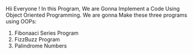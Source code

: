 Hii Everyone !
In this Program, We are Gonna Implement a Code Using Object Oriented Programming.
We are gonna Make these three programs using OOPs:

1. Fibonaaci Series Program
2. FizzBuzz Program
3. Palindrome Numbers
   
